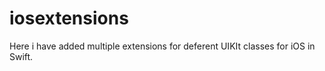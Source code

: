 # iosextensions
Here i have added multiple extensions for deferent UIKIt classes for iOS in Swift.

